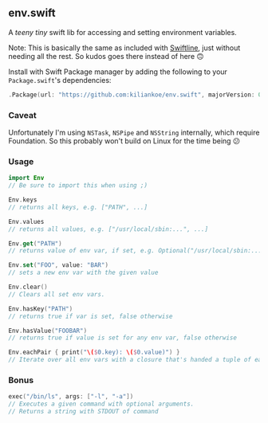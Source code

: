 ## env.swift

A *teeny tiny* swift lib for accessing and setting environment variables.

Note: This is basically the same as included with [Swiftline](https://github.com/Swiftline/Swiftline), just without needing all the rest. So kudos goes there instead of here 🙃

Install with Swift Package manager by adding the following to your `Package.swift`'s dependencies:
```swift
.Package(url: "https://github.com:kiliankoe/env.swift", majorVersion: 0),
```

### Caveat

Unfortunately I'm using `NSTask`, `NSPipe` and `NSString` internally, which require Foundation. So this probably won't build on Linux for the time being 😕

### Usage

```swift
import Env
// Be sure to import this when using ;)
```

```swift
Env.keys
// returns all keys, e.g. ["PATH", ...]
```

```swift
Env.values
// returns all values, e.g. ["/usr/local/sbin:...", ...]
```

```swift
Env.get("PATH")
// returns value of env var, if set, e.g. Optional("/usr/local/sbin:...")
```

```swift
Env.set("FOO", value: "BAR")
// sets a new env var with the given value
```

```swift
Env.clear()
// Clears all set env vars.
```

```swift
Env.hasKey("PATH")
// returns true if var is set, false otherwise
```

```swift
Env.hasValue("FOOBAR")
// returns true if value is set for any env var, false otherwise
```

```swift
Env.eachPair { print("\($0.key): \($0.value)") }
// Iterate over all env vars with a closure that's handed a tuple of each variable key and its value.
```

### Bonus

```swift
exec("/bin/ls", args: ["-l", "-a"])
// Executes a given command with optional arguments.
// Returns a string with STDOUT of command
```
